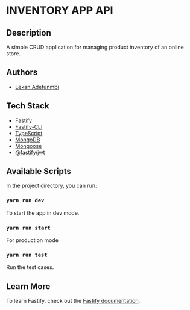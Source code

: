 # INVENTORY APP API

## Description

A simple CRUD application for managing product inventory of an online store.

## Authors

* [Lekan Adetunmbi](https://github.com/greazleay)

## Tech Stack

* [Fastify](https://fastify.io/)
* [Fastify-CLI](https://www.npmjs.com/package/fastify-cli)
* [TypeScript](https://www.typescriptlang.org/)
* [MongoDB](https://www.mongodb.com/)
* [Mongoose](https://mongoosejs.com/)
* [@fastify/jwt](https://www.npmjs.com/package/@fastify/jwt)

## Available Scripts

In the project directory, you can run:

### `yarn run dev`

To start the app in dev mode.

### `yarn run start`

For production mode

### `yarn run test`

Run the test cases.

## Learn More

To learn Fastify, check out the [Fastify documentation](https://www.fastify.io/docs/latest/).
